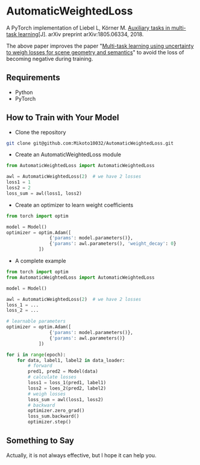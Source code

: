 # AutomaticWeightedLoss

A PyTorch implementation of Liebel L, Körner M. [Auxiliary tasks in multi-task learning](https://arxiv.org/pdf/1805.06334)[J]. arXiv preprint arXiv:1805.06334, 2018. 

The above paper improves the paper "[Multi-task learning using uncertainty to weigh losses for scene geometry and semantics](http://openaccess.thecvf.com/content_cvpr_2018/html/Kendall_Multi-Task_Learning_Using_CVPR_2018_paper.html)" to avoid the loss of becoming negative during training.

## Requirements

* Python
* PyTorch

## How to Train with Your Model

* Clone the repository

``` bash
git clone git@github.com:Mikoto10032/AutomaticWeightedLoss.git
```

* Create an AutomaticWeightedLoss module

```python
from AutomaticWeightedLoss import AutomaticWeightedLoss

awl = AutomaticWeightedLoss(2)	# we have 2 losses
loss1 = 1
loss2 = 2
loss_sum = awl(loss1, loss2)
```

* Create an optimizer to learn weight coefficients

```python
from torch import optim

model = Model()
optimizer = optim.Adam([
                {'params': model.parameters()},
                {'params': awl.parameters(), 'weight_decay': 0}	
            ])
```

* A complete example

```python
from torch import optim
from AutomaticWeightedLoss import AutomaticWeightedLoss

model = Model()

awl = AutomaticWeightedLoss(2)	# we have 2 losses
loss_1 = ...
loss_2 = ...

# learnable parameters
optimizer = optim.Adam([
                {'params': model.parameters()},
                {'params': awl.parameters()}
            ])

for i in range(epoch):
    for data, label1, label2 in data_loader:
        # forward
        pred1, pred2 = Model(data)	
        # calculate losses
        loss1 = loss_1(pred1, label1)
        loss2 = loes_2(pred2, label2)
        # weigh losses
        loss_sum = awl(loss1, loss2)
        # backward
        optimizer.zero_grad()
        loss_sum.backward()
        optimizer.step()
```

## Something to Say

Actually, it is not always effective, but I hope it can help you.